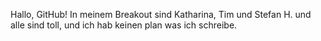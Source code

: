 Hallo, GitHub!
In meinem Breakout sind Katharina, Tim und Stefan H.
und alle sind toll, und ich hab keinen plan was ich schreibe.
